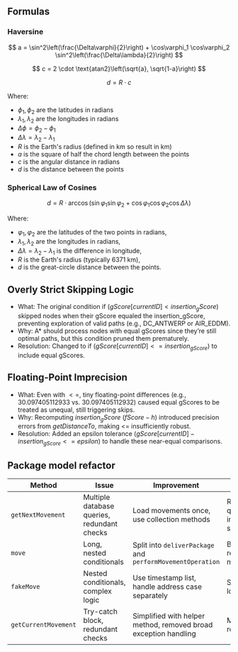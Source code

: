 ## Formulas
### Haversine


$$
a = \sin^2\left(\frac{\Delta\varphi}{2}\right) + \cos\varphi_1 \cos\varphi_2 \sin^2\left(\frac{\Delta\lambda}{2}\right)
$$

$$
c = 2 \cdot \text{atan2}\left(\sqrt{a}, \sqrt{1-a}\right)
$$

$$
d = R \cdot c
$$

Where:
- $\phi_1, \phi_2$ are the latitudes in radians
- $\lambda_1, \lambda_2$ are the longitudes in radians
- $\Delta\phi = \phi_2 - \phi_1$
- $\Delta\lambda = \lambda_2 - \lambda_1$
- $R$ is the Earth's radius (defined in km so result in km)
- $a$ is the square of half the chord length between the points
- $c$ is the angular distance in radians
- $d$ is the distance between the points

### Spherical Law of Cosines

$$
d = R \cdot \arccos\left(\sin \varphi_1 \sin \varphi_2 + \cos \varphi_1 \cos \varphi_2 \cos \Delta \lambda \right)
$$

Where:
- $\varphi_1, \varphi_2$ are the latitudes of the two points in radians,
- $\lambda_1, \lambda_2$ are the longitudes in radians,
- $\Delta\lambda = \lambda_2 - \lambda_1$ is the difference in longitude,
- $R$ is the Earth's radius (typically 6371 km),
- $d$ is the great-circle distance between the points.


## Overly Strict Skipping Logic

- What: The original condition if ($gScore[currentID] < insertion_gScore$) skipped nodes when their gScore equaled the insertion_gScore, preventing exploration of valid paths (e.g., DC_ANTWERP or AIR_EDDM).
- Why: A* should process nodes with equal gScores since they’re still optimal paths, but this condition pruned them prematurely.
- Resolution: Changed to if ($gScore[currentID] <= insertion_{gScore}$) to include equal gScores.

## Floating-Point Imprecision

- What: Even with $<=$, tiny floating-point differences (e.g., $30.097405112933$ vs. $30.097405112932$) caused equal gScores to be treated as unequal, still triggering skips.
- Why: Recomputing $insertion_gScore$ $(fScore - h)$ introduced precision errors from $getDistanceTo$, making <= insufficiently robust.
- Resolution: Added an epsilon tolerance $(gScore[currentID] - insertion_{gScore} <= epsilon)$ to handle these near-equal comparisons.



## Package model refactor

| Method               | Issue                                       | Improvement                                                     | Impact                              |
|----------------------|---------------------------------------------|-----------------------------------------------------------------|-------------------------------------|
| `getNextMovement`    | Multiple database queries, redundant checks | Load movements once, use collection methods                     | Reduced queries, improved speed     |
| `move`               | Long, nested conditionals                   | Split into `deliverPackage` and `performMovementOperation`      | Better readability, maintainability |
| `fakeMove`           | Nested conditionals, complex logic          | Use timestamp list, handle address case separately              | Simplified logic                    |
| `getCurrentMovement` | Try-catch block, redundant checks           | Simplified with helper method, removed broad exception handling | Much more robust                    |
